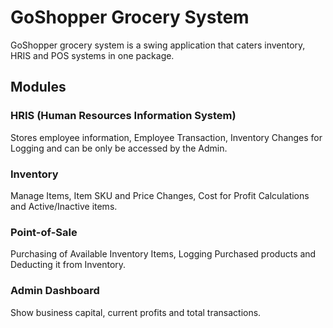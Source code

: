 # GoShopper Grocery System
GoShopper grocery system is a swing application that caters inventory, HRIS and POS systems in one package.

## Modules

### HRIS (Human Resources Information System)
Stores employee information, Employee Transaction, Inventory Changes for Logging and can be only be accessed by the Admin.

### Inventory
Manage Items, Item SKU and Price Changes, Cost for Profit Calculations and Active/Inactive items.

### Point-of-Sale
Purchasing of Available Inventory Items, Logging Purchased products and Deducting it from Inventory.

### Admin Dashboard
Show business capital, current profits and total transactions.



